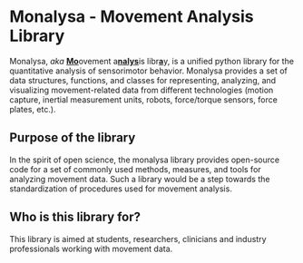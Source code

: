 # Monalysa - **Mo**vement  A**nalys**is Libr**a**ry 

Monalysa, _aka_ <u>**Mo**</u>ovement a<u>**nalys**</u>is libr<u>**a**</u>y, is a unified python library for the quantitative analysis of sensorimotor behavior. Monalysa provides a set of data structures, functions, and classes for representing, analyzing, and visualizing movement-related data from different technologies (motion capture, inertial measurement units, robots, force/torque sensors, force plates, etc.).

## Purpose of the library
In the spirit of open science, the monalysa library provides open-source code for a set of commonly used methods, measures, and tools for analyzing movement data. Such a library would be a step towards the standardization of procedures used for movement analysis.

## Who is this library for?
This library is aimed at students, researchers, clinicians and industry professionals working with movement data.
